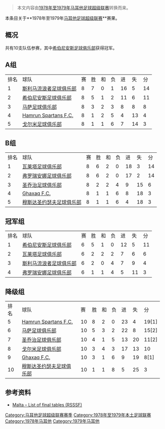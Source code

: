 > 本文内容由[1978年至1979年马耳他足球超级联赛](https://zh.wikipedia.org/wiki/1978年至1979年马耳他足球超级联赛)转换而来。


本条目关于**1978年至1979年[马耳他足球超级联赛](https://zh.wikipedia.org/wiki/马耳他足球超级联赛 "wikilink")**赛果。

## 概况

共有10支队伍参赛，其中[希伯尼安斯足球俱乐部](../Page/希伯尼安斯足球俱乐部.md "wikilink")获得冠军。

## A组

|    |                                                                                       |   |   |   |   |    |    |    |
| -- | ------------------------------------------------------------------------------------- | - | - | - | - | -- | -- | -- |
| 排名 | 球队                                                                                    | 赛 | 胜 | 和 | 负 | 进  | 失  | 分  |
| 1  | [斯利马流浪者足球俱乐部](../Page/斯利马流浪者足球俱乐部.md "wikilink")                                      | 8 | 7 | 0 | 1 | 16 | 5  | 14 |
| 2  | [希伯尼安斯足球俱乐部](../Page/希伯尼安斯足球俱乐部.md "wikilink")                                        | 8 | 5 | 1 | 2 | 11 | 6  | 11 |
| 3  | [马萨足球俱乐部](https://zh.wikipedia.org/wiki/马萨足球俱乐部 "wikilink")                           | 8 | 3 | 2 | 3 | 8  | 8  | 8  |
| 4  | [Hamrun Spartans F.C.](https://zh.wikipedia.org/wiki/Hamrun_Spartans_F.C. "wikilink") | 8 | 1 | 2 | 5 | 4  | 13 | 4  |
| 5  | [戈尔米足球俱乐部](https://zh.wikipedia.org/wiki/戈尔米足球俱乐部 "wikilink")                         | 8 | 1 | 1 | 6 | 7  | 14 | 3  |

## B组

|    |                                                                     |   |   |   |   |    |    |    |
| -- | ------------------------------------------------------------------- | - | - | - | - | -- | -- | -- |
| 排名 | 球队                                                                  | 赛 | 胜 | 和 | 负 | 进  | 失  | 分  |
| 1  | [瓦莱塔足球俱乐部](../Page/瓦莱塔足球俱乐部.md "wikilink")                          | 8 | 6 | 2 | 0 | 18 | 3  | 14 |
| 2  | [弗罗瑞安娜足球俱乐部](../Page/弗罗瑞安娜足球俱乐部.md "wikilink")                      | 8 | 6 | 2 | 0 | 17 | 2  | 14 |
| 3  | [圣乔治足球俱乐部](../Page/圣乔治足球俱乐部.md "wikilink")                          | 8 | 2 | 2 | 4 | 9  | 15 | 6  |
| 4  | [Ghaxaq F.C.](https://zh.wikipedia.org/wiki/Ghaxaq_F.C. "wikilink") | 8 | 1 | 1 | 6 | 8  | 18 | 3  |
| 5  | [穆斯达圣约瑟夫足球俱乐部](../Page/穆斯达圣约瑟夫足球俱乐部.md "wikilink")                  | 8 | 1 | 1 | 6 | 4  | 18 | 3  |

## 冠军组

|    |                                                  |   |   |   |   |    |    |    |
| -- | ------------------------------------------------ | - | - | - | - | -- | -- | -- |
| 排名 | 球队                                               | 赛 | 胜 | 和 | 负 | 进  | 失  | 分  |
| 1  | [希伯尼安斯足球俱乐部](../Page/希伯尼安斯足球俱乐部.md "wikilink")   | 6 | 5 | 1 | 0 | 12 | 5  | 11 |
| 2  | [瓦莱塔足球俱乐部](../Page/瓦莱塔足球俱乐部.md "wikilink")       | 6 | 2 | 2 | 2 | 7  | 6  | 6  |
| 3  | [斯利马流浪者足球俱乐部](../Page/斯利马流浪者足球俱乐部.md "wikilink") | 6 | 2 | 0 | 4 | 7  | 9  | 4  |
| 4  | [弗罗瑞安娜足球俱乐部](../Page/弗罗瑞安娜足球俱乐部.md "wikilink")   | 6 | 1 | 1 | 4 | 5  | 11 | 3  |

## 降级组

|    |                                                                                       |    |   |   |   |    |    |         |
| -- | ------------------------------------------------------------------------------------- | -- | - | - | - | -- | -- | ------- |
| 排名 | 球队                                                                                    | 赛  | 胜 | 和 | 负 | 进  | 失  | 分       |
| 5  | [Hamrun Spartans F.C.](https://zh.wikipedia.org/wiki/Hamrun_Spartans_F.C. "wikilink") | 10 | 8 | 2 | 0 | 23 | 4  | 19\[1\] |
| 6  | [马萨足球俱乐部](https://zh.wikipedia.org/wiki/马萨足球俱乐部 "wikilink")                           | 10 | 5 | 3 | 2 | 22 | 8  | 15\[2\] |
| 7  | [圣乔治足球俱乐部](../Page/圣乔治足球俱乐部.md "wikilink")                                            | 10 | 4 | 1 | 5 | 13 | 20 | 11\[2\] |
| 8  | [戈尔米足球俱乐部](https://zh.wikipedia.org/wiki/戈尔米足球俱乐部 "wikilink")                         | 10 | 3 | 4 | 3 | 17 | 13 | 10      |
| 9  | [Ghaxaq F.C.](https://zh.wikipedia.org/wiki/Ghaxaq_F.C. "wikilink")                   | 10 | 3 | 1 | 6 | 9  | 19 | 8\[1\]  |
| 10 | [穆斯达圣约瑟夫足球俱乐部](../Page/穆斯达圣约瑟夫足球俱乐部.md "wikilink")                                    | 10 | 1 | 1 | 8 | 5  | 25 | 3       |

## 参考资料

  - [Malta – List of final tables (RSSSF)](http://www.rsssf.com/tablesm/malthist.html)

[Category:马耳他足球超级联赛赛季](https://zh.wikipedia.org/wiki/Category:马耳他足球超级联赛赛季 "wikilink") [Category:1978年至1979年本土足球联赛](https://zh.wikipedia.org/wiki/Category:1978年至1979年本土足球联赛 "wikilink") [Category:1978年马耳他](https://zh.wikipedia.org/wiki/Category:1978年马耳他 "wikilink") [Category:1979年马耳他](https://zh.wikipedia.org/wiki/Category:1979年马耳他 "wikilink")